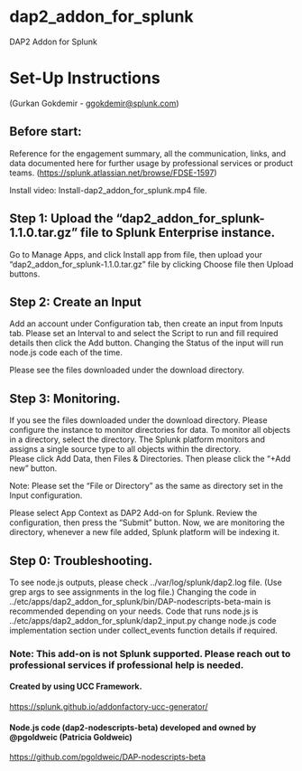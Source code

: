 # dap2_addon_for_splunk

DAP2 Addon for Splunk 
# Set-Up Instructions 
(Gurkan Gokdemir - ggokdemir@splunk.com)

## Before start:
Reference for the engagement summary, all the communication, links, and data documented here for further usage by professional services or product teams.
(https://splunk.atlassian.net/browse/FDSE-1597)

Install video: Install-dap2_addon_for_splunk.mp4 file.

## Step 1: Upload the “dap2_addon_for_splunk-1.1.0.tar.gz” file to Splunk Enterprise instance.
Go to Manage Apps, and click Install app from file, then upload your “dap2_addon_for_splunk-1.1.0.tar.gz” file by clicking Choose file then Upload buttons.

## Step 2: Create an Input
Add an account under Configuration tab, then create an input from Inputs tab.
Please set an Interval to and select the Script to run and fill required details then click the Add button.
Changing the Status of the input will run node.js code each of the time.

Please see the files downloaded under the download directory. 

## Step 3: Monitoring.
If you see the files downloaded under the download directory. Please configure the instance to monitor directories for data.
To monitor all objects in a directory, select the directory. The Splunk platform monitors and assigns a single source type to all objects within the directory.  
Please click Add Data, then Files & Directories. Then please click the “+Add new” button. 

Note: Please set the “File or Directory” as the same as directory set in the Input configuration.

Please select App Context as DAP2 Add-on for Splunk. Review the configuration, then press the “Submit” button.
Now, we are monitoring the directory, whenever a new file added, Splunk platform will be indexing it.

## Step 0: Troubleshooting.
To see node.js outputs, please check ../var/log/splunk/dap2.log file. (Use grep args to see assignments in the log file.)
Changing the code in ../etc/apps/dap2_addon_for_splunk/bin/DAP-nodescripts-beta-main is recommended depending on your needs.
Code that runs node.js is ../etc/apps/dap2_addon_for_splunk/dap2_input.py change node.js code implementation section under collect_events function details if required. 

### Note: This add-on is not Splunk supported. Please reach out to professional services if professional help is needed.

#### Created by using UCC Framework. 
https://splunk.github.io/addonfactory-ucc-generator/

#### Node.js code (dap2-nodescripts-beta) developed and owned by @pgoldweic (Patricia Goldweic)
https://github.com/pgoldweic/DAP-nodescripts-beta
